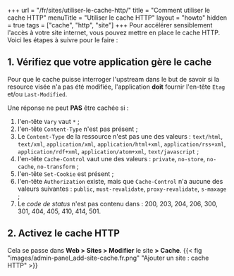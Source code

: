 +++
url = "/fr/sites/utiliser-le-cache-http/"
title = "Comment utiliser le cache HTTP"
menuTitle = "Utiliser le cache HTTP"
layout = "howto"
hidden = true
tags = ["cache", "http", "site"]
+++
Pour accélérer sensiblement l'accès à votre site internet, vous pouvez mettre en place le cache HTTP. Voici les étapes à suivre pour le faire :

## 1. Vérifiez que votre application gère le cache

Pour que le cache puisse interroger l'upstream dans le but de savoir si la resource visée n'a pas été modifiée, l'application **doit** fournir l'en-tête `Etag` et/ou `Last-Modified`.

Une réponse ne peut **PAS** être cachée si :

1. l'en-tête `Vary` vaut  `*` ;
2. l'en-tête `Content-Type` n'est pas présent ;
3. Le `Content-Type` de la ressource n'est pas une des valeurs : `text/html`, `text/xml`, `application/xml`, `application/html+xml`, `application/rss+xml`, `application/rdf+xml`, `application/atom+xml`, `text/javascript` ;
4. l'en-tête `Cache-Control` vaut une des valeurs : `private`, `no-store`, `no-cache`, `no-transform` ;
5. l'en-tête `Set-Cookie` est présent ;
6. l'en-tête `Authorization` existe, mais que `Cache-Control` n'a aucune des valeurs suivantes : `public`, `must-revalidate`, `proxy-revalidate`, `s-maxage` ;
7. Le _code de status_ n'est pas contenu dans : 200, 203, 204, 206, 300, 301, 404, 405, 410, 414, 501.

## 2. Activez le cache HTTP

Cela se passe dans **Web > Sites > Modifier** le site **> Cache**.
{{< fig "images/admin-panel_add-site-cache.fr.png" "Ajouter un site : cache HTTP" >}}
